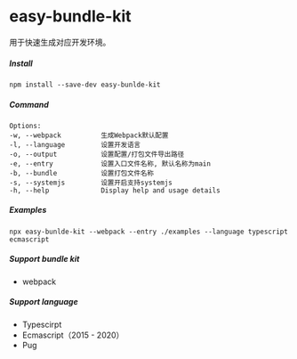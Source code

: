# easy-bundle-kit

用于快速生成对应开发环境。

##### Install

    npm install --save-dev easy-bunlde-kit

##### Command

    Options:
    -w, --webpack          生成Webpack默认配置
    -l, --language         设置开发语言
    -o, --output           设置配置/打包文件导出路径
    -e, --entry            设置入口文件名称, 默认名称为main
    -b, --bundle           设置打包文件名称
    -s, --systemjs         设置开启支持systemjs
    -h, --help             Display help and usage details

##### Examples

    npx easy-bunlde-kit --webpack --entry ./examples --language typescript ecmascript
##### Support bundle kit

- webpack


##### Support language

- Typescirpt
- Ecmascript（2015 - 2020）
- Pug